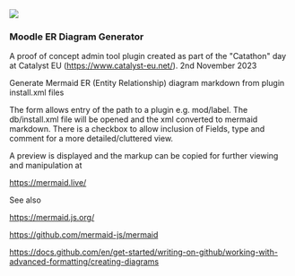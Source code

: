 <a href="https://github.com/catalyst/moodle-tool_erdiagram/actions/workflows/ci.yml?query=branch%3Amaster">
<img src="https://github.com/catalyst/moodle-tool_erdiagram/workflows/ci/badge.svg?branch=master">
</a>

### Moodle ER Diagram Generator

A proof of concept admin tool plugin created as part of the "Catathon" day
at Catalyst EU (https://www.catalyst-eu.net/). 2nd November 2023

Generate Mermaid ER (Entity Relationship) diagram markdown from plugin install.xml files

The form allows entry of the path to a plugin e.g. mod/label.
The db/install.xml file will be opened and the xml converted to mermaid markdown.
There is a checkbox to allow inclusion of Fields, type and comment for a more detailed/cluttered view.

A preview is displayed and the markup can be copied for further viewing and manipulation at

https://mermaid.live/

See also

https://mermaid.js.org/

https://github.com/mermaid-js/mermaid

https://docs.github.com/en/get-started/writing-on-github/working-with-advanced-formatting/creating-diagrams
